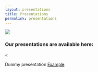 ```yaml
---
layout: presentations
title: Presentations
permalink: presentations
---
```


<img src="{{site.baseurl}}/assets/img/favicon.png">

### Our presentations are available here:

<<p>Dummy presentation <a href="{{site.baseurl}}/assets/pdf/Dummy.pdf">Example </a></p>